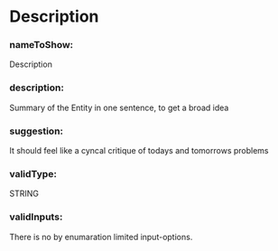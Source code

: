 

# Description



    


### nameToShow:
    
Description    


### description:
    
Summary of the Entity in one sentence, to get a broad idea    


### suggestion:
    
It should feel like a cyncal critique of todays and tomorrows problems    


### validType:
    
STRING    


### validInputs:
    
There is no by enumaration limited input-options.  

